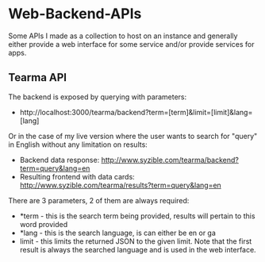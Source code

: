# Web-Backend-APIs
Some APIs I made as a collection to host on an instance and generally either provide a web interface for some service and/or provide services for apps.

## Tearma API
The backend is exposed by querying with parameters:

* http://localhost:3000/tearma/backend?term=[term]&limit=[limit]&lang=[lang]

Or in the case of my live version where the user wants to search for "query" in English without any limitation on results:
* Backend data response: http://www.syzible.com/tearma/backend?term=query&lang=en
* Resulting frontend with data cards: http://www.syzible.com/tearma/results?term=query&lang=en

There are 3 parameters, 2 of them are always required:
* *term - this is the search term being provided, results will pertain to this word provided
* *lang - this is the search language, is can either be en or ga
* limit - this limits the returned JSON to the given limit. Note that the first result is always the searched language and is used in the web interface.
